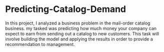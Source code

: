 # Predicting-Catalog-Demand
In this project, I analyzed a business problem in the mail-order catalog business. my tasked was predicting how much money your company can expect to earn from sending out a catalog to new customers. This task will involve building the model and applying the results in order to provide a recommendation to management.
